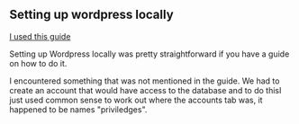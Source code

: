 Setting up wordpress locally
---
[I used this guide](https://codex.wordpress.org/Installing_WordPress_Locally_on_Your_Mac_With_MAMP)

Setting up Wordpress locally was pretty straightforward if you have a guide on how to do it.

I encountered something that was not mentioned in the guide. We had to create an account that would have access to the database and to do thisI just used common sense to work out where the accounts tab was, it happened to be names "priviledges".

